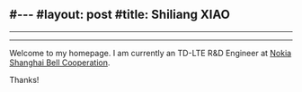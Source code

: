 #---
#layout: post
#title: Shiliang XIAO
---
***
***

Welcome to my homepage. 
I am currently an TD-LTE R&D Engineer at [Nokia Shanghai Bell Cooperation](http://company.nokia.com/en).

Thanks!
